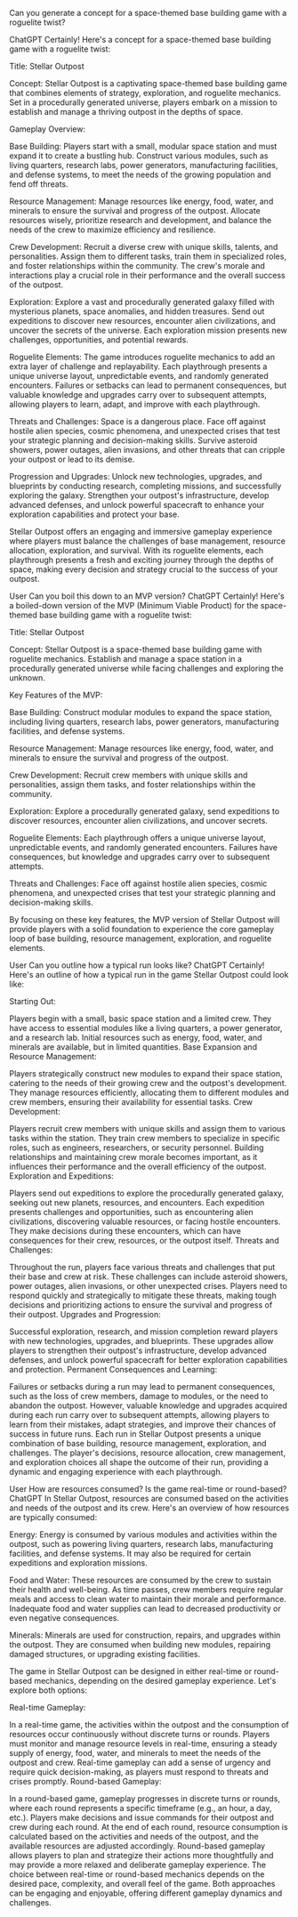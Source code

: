 Can you generate a concept for a space-themed base building game with a roguelite twist?

ChatGPT
Certainly! Here's a concept for a space-themed base building game with a roguelite twist:

Title: Stellar Outpost

Concept:
Stellar Outpost is a captivating space-themed base building game that combines elements of strategy, exploration, and roguelite mechanics. Set in a procedurally generated universe, players embark on a mission to establish and manage a thriving outpost in the depths of space.

Gameplay Overview:

Base Building: Players start with a small, modular space station and must expand it to create a bustling hub. Construct various modules, such as living quarters, research labs, power generators, manufacturing facilities, and defense systems, to meet the needs of the growing population and fend off threats.

Resource Management: Manage resources like energy, food, water, and minerals to ensure the survival and progress of the outpost. Allocate resources wisely, prioritize research and development, and balance the needs of the crew to maximize efficiency and resilience.

Crew Development: Recruit a diverse crew with unique skills, talents, and personalities. Assign them to different tasks, train them in specialized roles, and foster relationships within the community. The crew's morale and interactions play a crucial role in their performance and the overall success of the outpost.

Exploration: Explore a vast and procedurally generated galaxy filled with mysterious planets, space anomalies, and hidden treasures. Send out expeditions to discover new resources, encounter alien civilizations, and uncover the secrets of the universe. Each exploration mission presents new challenges, opportunities, and potential rewards.

Roguelite Elements: The game introduces roguelite mechanics to add an extra layer of challenge and replayability. Each playthrough presents a unique universe layout, unpredictable events, and randomly generated encounters. Failures or setbacks can lead to permanent consequences, but valuable knowledge and upgrades carry over to subsequent attempts, allowing players to learn, adapt, and improve with each playthrough.

Threats and Challenges: Space is a dangerous place. Face off against hostile alien species, cosmic phenomena, and unexpected crises that test your strategic planning and decision-making skills. Survive asteroid showers, power outages, alien invasions, and other threats that can cripple your outpost or lead to its demise.

Progression and Upgrades: Unlock new technologies, upgrades, and blueprints by conducting research, completing missions, and successfully exploring the galaxy. Strengthen your outpost's infrastructure, develop advanced defenses, and unlock powerful spacecraft to enhance your exploration capabilities and protect your base.

Stellar Outpost offers an engaging and immersive gameplay experience where players must balance the challenges of base management, resource allocation, exploration, and survival. With its roguelite elements, each playthrough presents a fresh and exciting journey through the depths of space, making every decision and strategy crucial to the success of your outpost.

User
Can you boil this down to an MVP version?
ChatGPT
Certainly! Here's a boiled-down version of the MVP (Minimum Viable Product) for the space-themed base building game with a roguelite twist:

Title: Stellar Outpost

Concept:
Stellar Outpost is a space-themed base building game with roguelite mechanics. Establish and manage a space station in a procedurally generated universe while facing challenges and exploring the unknown.

Key Features of the MVP:

Base Building: Construct modular modules to expand the space station, including living quarters, research labs, power generators, manufacturing facilities, and defense systems.

Resource Management: Manage resources like energy, food, water, and minerals to ensure the survival and progress of the outpost.

Crew Development: Recruit crew members with unique skills and personalities, assign them tasks, and foster relationships within the community.

Exploration: Explore a procedurally generated galaxy, send expeditions to discover resources, encounter alien civilizations, and uncover secrets.

Roguelite Elements: Each playthrough offers a unique universe layout, unpredictable events, and randomly generated encounters. Failures have consequences, but knowledge and upgrades carry over to subsequent attempts.

Threats and Challenges: Face off against hostile alien species, cosmic phenomena, and unexpected crises that test your strategic planning and decision-making skills.

By focusing on these key features, the MVP version of Stellar Outpost will provide players with a solid foundation to experience the core gameplay loop of base building, resource management, exploration, and roguelite elements.

User
Can you outline how a typical run looks like?
ChatGPT
Certainly! Here's an outline of how a typical run in the game Stellar Outpost could look like:

Starting Out:

Players begin with a small, basic space station and a limited crew.
They have access to essential modules like a living quarters, a power generator, and a research lab.
Initial resources such as energy, food, water, and minerals are available, but in limited quantities.
Base Expansion and Resource Management:

Players strategically construct new modules to expand their space station, catering to the needs of their growing crew and the outpost's development.
They manage resources efficiently, allocating them to different modules and crew members, ensuring their availability for essential tasks.
Crew Development:

Players recruit crew members with unique skills and assign them to various tasks within the station.
They train crew members to specialize in specific roles, such as engineers, researchers, or security personnel.
Building relationships and maintaining crew morale becomes important, as it influences their performance and the overall efficiency of the outpost.
Exploration and Expeditions:

Players send out expeditions to explore the procedurally generated galaxy, seeking out new planets, resources, and encounters.
Each expedition presents challenges and opportunities, such as encountering alien civilizations, discovering valuable resources, or facing hostile encounters.
They make decisions during these encounters, which can have consequences for their crew, resources, or the outpost itself.
Threats and Challenges:

Throughout the run, players face various threats and challenges that put their base and crew at risk.
These challenges can include asteroid showers, power outages, alien invasions, or other unexpected crises.
Players need to respond quickly and strategically to mitigate these threats, making tough decisions and prioritizing actions to ensure the survival and progress of their outpost.
Upgrades and Progression:

Successful exploration, research, and mission completion reward players with new technologies, upgrades, and blueprints.
These upgrades allow players to strengthen their outpost's infrastructure, develop advanced defenses, and unlock powerful spacecraft for better exploration capabilities and protection.
Permanent Consequences and Learning:

Failures or setbacks during a run may lead to permanent consequences, such as the loss of crew members, damage to modules, or the need to abandon the outpost.
However, valuable knowledge and upgrades acquired during each run carry over to subsequent attempts, allowing players to learn from their mistakes, adapt strategies, and improve their chances of success in future runs.
Each run in Stellar Outpost presents a unique combination of base building, resource management, exploration, and challenges. The player's decisions, resource allocation, crew management, and exploration choices all shape the outcome of their run, providing a dynamic and engaging experience with each playthrough.

User
How are resources consumed? Is the game real-time or round-based?
ChatGPT
In Stellar Outpost, resources are consumed based on the activities and needs of the outpost and its crew. Here's an overview of how resources are typically consumed:

Energy: Energy is consumed by various modules and activities within the outpost, such as powering living quarters, research labs, manufacturing facilities, and defense systems. It may also be required for certain expeditions and exploration missions.

Food and Water: These resources are consumed by the crew to sustain their health and well-being. As time passes, crew members require regular meals and access to clean water to maintain their morale and performance. Inadequate food and water supplies can lead to decreased productivity or even negative consequences.

Minerals: Minerals are used for construction, repairs, and upgrades within the outpost. They are consumed when building new modules, repairing damaged structures, or upgrading existing facilities.

The game in Stellar Outpost can be designed in either real-time or round-based mechanics, depending on the desired gameplay experience. Let's explore both options:

Real-time Gameplay:

In a real-time game, the activities within the outpost and the consumption of resources occur continuously without discrete turns or rounds.
Players must monitor and manage resource levels in real-time, ensuring a steady supply of energy, food, water, and minerals to meet the needs of the outpost and crew.
Real-time gameplay can add a sense of urgency and require quick decision-making, as players must respond to threats and crises promptly.
Round-based Gameplay:

In a round-based game, gameplay progresses in discrete turns or rounds, where each round represents a specific timeframe (e.g., an hour, a day, etc.).
Players make decisions and issue commands for their outpost and crew during each round.
At the end of each round, resource consumption is calculated based on the activities and needs of the outpost, and the available resources are adjusted accordingly.
Round-based gameplay allows players to plan and strategize their actions more thoughtfully and may provide a more relaxed and deliberate gameplay experience.
The choice between real-time or round-based mechanics depends on the desired pace, complexity, and overall feel of the game. Both approaches can be engaging and enjoyable, offering different gameplay dynamics and challenges.
